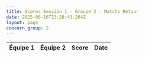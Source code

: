 ```yaml
---
title: Scores Session 1 - Groupe 2 - Matchs Retour
date: 2025-06-16T13:28:43.264Z
layout: page
concern_group: 2
---
```




| Équipe 1 | Équipe 2 | Score | Date |
|----------|----------|-------|------|

